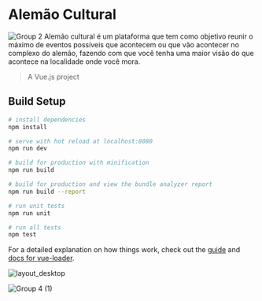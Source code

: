 # Alemão Cultural
![Group 2](https://user-images.githubusercontent.com/11879767/81464803-2ed6aa00-919b-11ea-8148-9e0f31dc69c7.png) Alemão cultural é um plataforma que tem como objetivo reunir o máximo de eventos possíveis que acontecem ou que vão acontecer no complexo do alemão, fazendo com que você tenha uma maior visão do que acontece na localidade onde você mora.

> A Vue.js project

## Build Setup

``` bash
# install dependencies
npm install

# serve with hot reload at localhost:8080
npm run dev

# build for production with minification
npm run build

# build for production and view the bundle analyzer report
npm run build --report

# run unit tests
npm run unit

# run all tests
npm test
```

For a detailed explanation on how things work, check out the [guide](http://vuejs-templates.github.io/webpack/) and [docs for vue-loader](http://vuejs.github.io/vue-loader).

![layout_desktop](https://user-images.githubusercontent.com/11879767/81464760-d0a9c700-919a-11ea-9db9-dca61bb407c7.png)

![Group 4 (1)](https://user-images.githubusercontent.com/11879767/81464776-eae3a500-919a-11ea-81f1-6356086ffb45.png)
